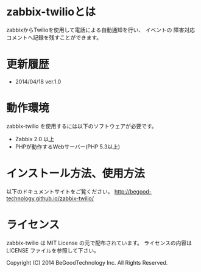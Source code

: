 zabbix-twilioとは
========================================================

zabbixからTwilioを使用して電話による自動通知を行い、 イベントの 障害対応コメントへ記録を残すことができます。

更新履歴
==========

* 2014/04/18 ver.1.0

動作環境
========

zabbix-twilio を使用するには以下のソフトウェアが必要です。

* Zabbix 2.0 以上
* PHPが動作するWebサーバー(PHP 5.3以上)

インストール方法、使用方法
====================

以下のドキュメントサイトをご覧ください。
http://begood-technology.github.io/zabbix-twilio/

ライセンス
==========

zabbix-twilio は MIT License の元で配布されています。
ライセンスの内容は LICENSE ファイルを参照して下さい。

Copyright (C) 2014 BeGoodTechnology Inc. All Rights Reserved.

